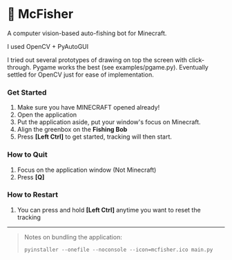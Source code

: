 # 🎣 McFisher

A computer vision-based auto-fishing bot for Minecraft.

I used OpenCV + PyAutoGUI

I tried out several prototypes of drawing on top the screen with click-through. Pygame works the best (see examples/pgame.py). Eventually settled for OpenCV just for ease of implementation.

### Get Started

1. Make sure you have MINECRAFT opened already!
1. Open the application
1. Put the application aside, put your window's focus on Minecraft.
1. Align the greenbox on the **Fishing Bob**
1. Press **[Left Ctrl]** to get started, tracking will then start.

### How to Quit

1. Focus on the application window (Not Minecraft)
2. Press **[Q]**

### How to Restart

1. You can press and hold **[Left Ctrl]** anytime you want to reset the tracking

---

> Notes on bundling the application:
>
> ```
> pyinstaller --onefile --noconsole --icon=mcfisher.ico main.py
> ```
